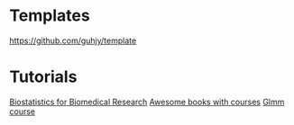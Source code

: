 # Templates
https://github.com/guhjy/template
# Tutorials
[Biostatistics for Biomedical Research](https://github.com/guhjy/bbr)
[Awesome books with courses](https://github.com/guhjy/awesome-book-course-list)
[Glmm course](https://github.com/guhjy/glmm-course)
